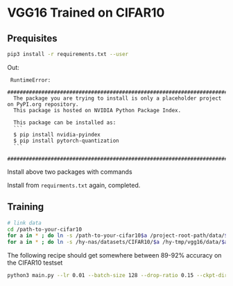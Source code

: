 # VGG16 Trained on CIFAR10

## Prequisites

```bash
pip3 install -r requirements.txt --user
```

Out:

     RuntimeError:
      ###########################################################################################
      The package you are trying to install is only a placeholder project on PyPI.org repository.
      This package is hosted on NVIDIA Python Package Index.
      
      This package can be installed as:
      ```
      $ pip install nvidia-pyindex
      $ pip install pytorch-quantization
      ```
      ###########################################################################################

Install above two packages with commands

Install from `requirments.txt` again, completed.

## Training

```bash
# link data
cd /path-to-your-cifar10
for a in * ; do ln -s /path-to-your-cifar10$a /project-root-path/data/$a ; done
for a in * ; do ln -s /hy-nas/datasets/CIFAR10/$a /hy-tmp/vgg16/data/$a ; done
```
The following recipe should get somewhere between 89-92% accuracy on the CIFAR10 testset
```bash
python3 main.py --lr 0.01 --batch-size 128 --drop-ratio 0.15 --ckpt-dir $(pwd)/vgg16_ckpts --epochs 100
```

